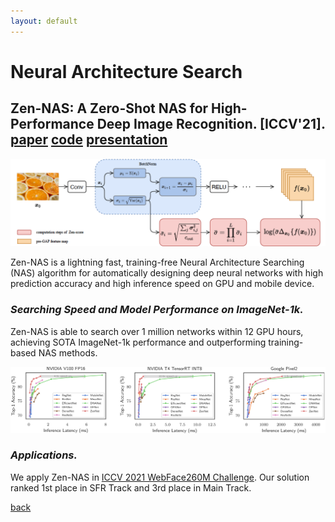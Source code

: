 ```yaml
---
layout: default
---
```


# Neural Architecture Search


## **Zen-NAS: A Zero-Shot NAS for High-Performance Deep Image Recognition. [ICCV'21].** [paper](https://arxiv.org/abs/2102.01063) [code](https://github.com/idstcv/ZenNAS) [presentation](https://www.youtube.com/watch?v=9hRC8YtzOSI)

![nas](./pictures/nas.png)

Zen-NAS is a lightning fast, training-free Neural Architecture Searching (NAS) algorithm for automatically designing deep neural networks with high prediction accuracy and high inference speed on GPU and mobile device.

### _Searching Speed and Model Performance on ImageNet-1k._ 

Zen-NAS is able to search over 1 million networks within 12 GPU hours, achieving SOTA ImageNet-1k performance and outperforming training-based NAS methods. 

![nas_speed](./pictures/nas_speed.png)

### _Applications._ 

We apply Zen-NAS in [ICCV 2021 WebFace260M Challenge](https://www.face-benchmark.org/challenge.html). Our solution ranked 1st place in SFR Track and 3rd place in Main Track.

[back](./)
